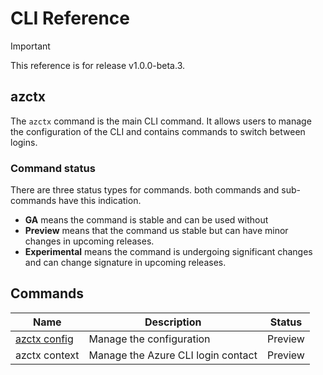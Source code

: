 # CLI Reference

> [!IMPORTANT]  
> This reference is for release v1.0.0-beta.3.

## azctx

The `azctx` command is the main CLI command. It allows users to manage the configuration of the CLI and contains commands to switch between logins.

### Command status

There are three status types for commands. both commands and sub-commands have this indication.

- **GA** means the command is stable and can be used without
- **Preview** means that the command us stable but can have minor changes in upcoming releases.
- **Experimental** means the command is undergoing significant changes and can change signature in upcoming releases.

## Commands

| Name   | Description      | Status |
|----------|---------------|-------|
| [azctx config](commands/config.md) | Manage the configuration | Preview |
| azctx context | Manage the Azure CLI login contact | Preview |
